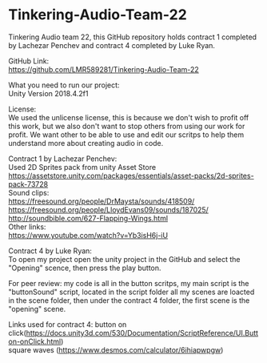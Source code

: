 # Tinkering-Audio-Team-22
Tinkering Audio team 22, this GitHub repository holds contract 1 completed by Lachezar Penchev and contract 4 completed by Luke Ryan. 

GitHub Link:<br />
https://github.com/LMR589281/Tinkering-Audio-Team-22

What you need to run our project:<br />
Unity Version 2018.4.2f1

License:<br />
We used the unlicense license, this is because we don't wish to profit off this work, but we also don't want to stop others from using our work for profit. We want other to be able to use and edit our scritps to help them understand more about creating audio in code.  

Contract 1 by Lachezar Penchev:<br />
Used 2D Sprites pack from unity Asset Store<br />
https://assetstore.unity.com/packages/essentials/asset-packs/2d-sprites-pack-73728<br />
Sound clips:<br />
https://freesound.org/people/DrMaysta/sounds/418509/<br />
https://freesound.org/people/LloydEvans09/sounds/187025/<br />
http://soundbible.com/627-Flapping-Wings.html<br />
Other links:<br />
https://www.youtube.com/watch?v=Yb3isH6j-iU<br />

Contract 4 by Luke Ryan:<br />
To open my project open the unity project in the GitHub and select the "Opening" scence, then press the play button.

For peer review: my code is all in the button scritps, my main script is the "buttonSound" script, located in the script folder
all my scenes are loacted in the scene folder, then under the contract 4 folder, the first scene is the "opening" scene. 

Links used for contract 4:
button on click(https://docs.unity3d.com/530/Documentation/ScriptReference/UI.Button-onClick.html)<br />
square waves (https://www.desmos.com/calculator/6ihiapwpgw)